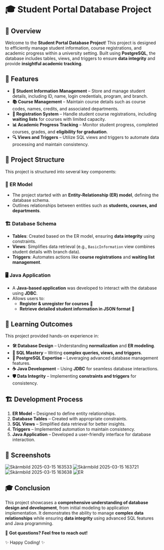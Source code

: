 # 🎓 Student Portal Database Project

## 📌 Overview
Welcome to the **Student Portal Database Project**! This project is designed to efficiently manage student information, course registrations, and academic progress within a university setting. Built using **PostgreSQL**, the database includes tables, views, and triggers to ensure **data integrity** and provide **insightful academic tracking**.

## 🚀 Features
- **📁 Student Information Management** – Store and manage student details, including ID, name, login credentials, program, and branch.
- **📚 Course Management** – Maintain course details such as course codes, names, credits, and associated departments.
- **📝 Registration System** – Handle student course registrations, including **waiting lists** for courses with limited capacity.
- **📊 Academic Progress Tracking** – Monitor student progress, completed courses, grades, and **eligibility for graduation**.
- **🔍 Views and Triggers** – Utilize SQL views and triggers to automate data processing and maintain consistency.

## 📂 Project Structure
This project is structured into several key components:

### 📌 ER Model
- The project started with an **Entity-Relationship (ER) model**, defining the database schema.
- Outlines relationships between entities such as **students, courses, and departments**.

### 🏗️ Database Schema
- **Tables**: Created based on the ER model, ensuring **data integrity** using constraints.
- **Views**: Simplifies data retrieval (e.g., `BasicInformation` view combines student details with branch data).
- **Triggers**: Automates actions like **course registrations** and **waiting list management**.

### 🖥️ Java Application
- A **Java-based application** was developed to interact with the database using **JDBC**.
- Allows users to:
  - **Register & unregister for courses** 📜
  - **Retrieve detailed student information in JSON format** 📄

## 🎯 Learning Outcomes
This project provided hands-on experience in:

- **🛠️ Database Design** – Understanding **normalization** and **ER modeling**.
- **🔎 SQL Mastery** – Writing **complex queries, views, and triggers**.
- **🐘 PostgreSQL Expertise** – Leveraging advanced database management features.
- **☕ Java Development** – Using **JDBC** for seamless database interactions.
- **🛡️ Data Integrity** – Implementing **constraints and triggers** for consistency.

## 🏗️ Development Process
1. **ER Model** – Designed to define entity relationships.
2. **Database Tables** – Created with appropriate constraints.
3. **SQL Views** – Simplified data retrieval for better insights.
4. **Triggers** – Implemented automation to maintain consistency.
5. **Java Application** – Developed a user-friendly interface for database interaction.

## 📸 Screenshots
![Skärmbild 2025-03-15 163533](https://github.com/user-attachments/assets/83ebf704-6893-4979-b208-9106f371fbf6)
![Skärmbild 2025-03-15 163721](https://github.com/user-attachments/assets/baa4cfa3-6570-4817-b0ab-3e68aae3b68e)
![Skärmbild 2025-03-15 163638](https://github.com/user-attachments/assets/51740812-899a-4e23-b001-95422e24b928)
![ER](https://github.com/user-attachments/assets/33a4f862-38f6-4435-a532-f7273d70debf)


## 🎓 Conclusion
This project showcases a **comprehensive understanding of database design and development**, from initial modeling to application implementation. It demonstrates the ability to manage **complex data relationships** while ensuring **data integrity** using advanced SQL features and Java programming.

📩 **Got questions? Feel free to reach out!**

✨ Happy Coding! ✨


